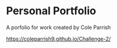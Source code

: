 # Personal Portfolio
A porfolio for work created by Cole Parrish

https://coleparrish9.github.io/Challenge-2/

